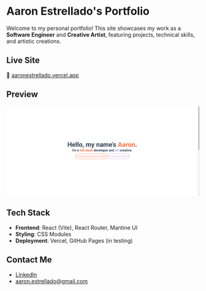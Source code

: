 # Aaron Estrellado's Portfolio

Welcome to my personal portfolio! This site showcases my work as a **Software Engineer** and **Creative Artist**, featuring projects, technical skills, and artistic creations.

## Live Site
🔗 [aaronestrellado.vercel.app](https://aaronestrellado.vercel.app)

## Preview

![image](./src/assets/portfolioDemo.png)


## Tech Stack
- **Frontend**: React (Vite), React Router, Mantine UI
- **Styling**: CSS Modules
- **Deployment**: Vercel, GitHub Pages (in testing)

## Contact Me
- [LinkedIn](https://www.linkedin.com/in/aaronestrellado/)
- aaron.estrellado@gmail.com